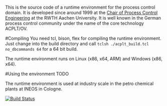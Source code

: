 This is the source code of a runtime environment for the process control domain. It is developed since around 1999 at the [Chair of Process Control Engineering](http://www.plt.rwth-aachen.de) at the RWTH Aachen University.
It is well known in the German process control community under the name of the core technology ACPLT/OV.

#Compiling
You need tcl, bison, flex for compiling the runtime environment. Just change into the build directory and call 
`tclsh ./acplt_build.tcl no_dbcommands 64`
for a 64 bit build.

The runtime environment runs on Linux (x86, x64, ARM) and Windows (x86, x64).

#Using the environment
TODO

The runtime environment is used at industry scale in the petro chemical plants at INEOS in Cologne.

[![Build Status](https://travis-ci.org/acplt/rte.svg?branch=master)](https://travis-ci.org/acplt/rte)
